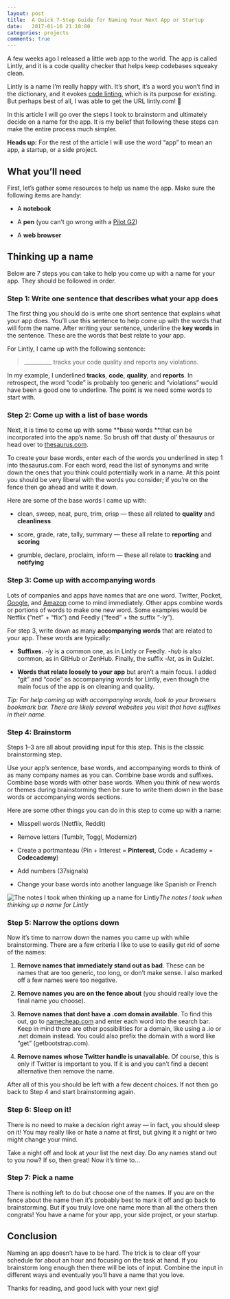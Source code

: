 ```yaml
---
layout: post
title:  A Quick 7-Step Guide for Naming Your Next App or Startup
date:   2017-01-16 21:10:00
categories: projects
comments: true
---
```


A few weeks ago I released a little web app to the world. The app is called Lintly, and it is a code quality checker that helps keep codebases squeaky clean.

Lintly is a name I’m really happy with. It’s short, it’s a word you won’t find in the dictionary, and it evokes [code linting](http://stackoverflow.com/questions/8503559/what-is-linting), which is its purpose for existing. But perhaps best of all, I was able to get the URL lintly.com! 🎉

In this article I will go over the steps I took to brainstorm and ultimately decide on a name for the app. It is my belief that following these steps can make the entire process much simpler.

**Heads up:** For the rest of the article I will use the word “app” to mean an app, a startup, or a side project.

## What you’ll need

First, let’s gather some resources to help us name the app. Make sure the following items are handy:

* A **notebook**

* A **pen** (you can’t go wrong with a [Pilot G2](https://www.amazon.com/Pilot-Retractable-Roller-12-Pieces-31002/dp/B00006JNJ8))

* A **web browser**

## Thinking up a name

Below are 7 steps you can take to help you come up with a name for your app. They should be followed in order.

### Step 1: Write one sentence that describes what your app does

The first thing you should do is write one short sentence that explains what your app does. You’ll use this sentence to help come up with the words that will form the name. After writing your sentence, underline the **key words** in the sentence. These are the words that best relate to your app.

For Lintly, I came up with the following sentence:
> __________ tracks your code quality and reports any violations.

In my example, I underlined **tracks**, **code**, **quality**, and **reports**. In retrospect, the word “code” is probably too generic and “violations” would have been a good one to underline. The point is we need some words to start with.

### Step 2: Come up with a list of base words

Next, it is time to come up with some **base words **that can be incorporated into the app’s name. So brush off that dusty ol’ thesaurus or head over to [thesaurus.com](http://thesaurus.com).

To create your base words, enter each of the words you underlined in step 1 into thesaurus.com. For each word, read the list of synonyms and write down the ones that you think could potentially work in a name. At this point you should be very liberal with the words you consider; if you’re on the fence then go ahead and write it down.

Here are some of the base words I came up with:

* clean, sweep, neat, pure, trim, crisp — these all related to **quality** and **cleanliness**

* score, grade, rate, tally, summary — these all relate to **reporting** and **scoring**

* grumble, declare, proclaim, inform — these all relate to **tracking** and **notifying**

### Step 3: Come up with accompanying words

Lots of companies and apps have names that are one word. Twitter, Pocket, [Google](https://hackernoon.com/tagged/google), and [Amazon](https://hackernoon.com/tagged/amazon) come to mind immediately. Other apps combine words or portions of words to make one new word. Some examples would be Netflix (“net” + “flix”) and Feedly (“feed” + the suffix “-ly”).

For step 3, write down as many **accompanying words** that are related to your app. These words are typically:

* **Suffixes.** *-ly* is a common one, as in Lintly or Feedly. *-hub* is also common, as in GitHub or ZenHub. Finally, the suffix *-let*, as in Quizlet.

* **Words that relate loosely to your app** but aren’t a main focus. I added “git” and “code” as accompanying words for Lintly, even though the main focus of the app is on cleaning and quality.

*Tip: For help coming up with accompanying words, look to your browsers bookmark bar. There are likely several websites you visit that have suffixes in their name.*

### Step 4: Brainstorm

Steps 1–3 are all about providing input for this step. This is the classic brainstorming step.

Use your app’s sentence, base words, and accompanying words to think of as many company names as you can. Combine base words and suffixes. Combine base words with other base words. When you think of new words or themes during brainstorming then be sure to write them down in the base words or accompanying words sections.

Here are some other things you can do in this step to come up with a name:

* Misspell words (Netflix, Reddit)

* Remove letters (Tumblr, Toggl, Modernizr)

* Create a portmanteau (Pin + Interest = **Pinterest**, Code + Academy = **Codecademy**)

* Add numbers (37signals)

* Change your base words into another language like Spanish or French

![The notes I took when thinking up a name for Lintly](https://cdn-images-1.medium.com/max/5974/1*hgoMPxzKktU5YSsUeJFDnA.jpeg)*The notes I took when thinking up a name for Lintly*

### Step 5: Narrow the options down

Now it’s time to narrow down the names you came up with while brainstorming. There are a few criteria I like to use to easily get rid of some of the names:

1. **Remove names that immediately stand out as bad**. These can be names that are too generic, too long, or don’t make sense. I also marked off a few names were too negative.

2. **Remove names you are on the fence about** (you should really love the final name you choose).

3. **Remove names that dont have a .com domain available**. To find this out, go to [namecheap.com](http://namecheap.com) and enter each word into the search bar. Keep in mind there are other possibilities for a domain, like using a .io or .net domain instead. You could also prefix the domain with a word like “get” (getbootstrap.com).

4. **Remove names whose Twitter handle is unavailable**. Of course, this is only if Twitter is important to you. If it is and you can’t find a decent alternative then remove the name.

After all of this you should be left with a few decent choices. If not then go back to Step 4 and start brainstorming again.

### Step 6: Sleep on it!

There is no need to make a decision right away — in fact, you should sleep on it! You may really like or hate a name at first, but giving it a night or two might change your mind.

Take a night off and look at your list the next day. Do any names stand out to you now? If so, then great! Now it’s time to…

### Step 7: Pick a name

There is nothing left to do but choose one of the names. If you are on the fence about the name then it’s probably best to mark it off and go back to brainstorming. But if you truly love one name more than all the others then congrats! You have a name for your app, your side project, or your startup.

## Conclusion

Naming an app doesn’t have to be hard. The trick is to clear off your schedule for about an hour and focusing on the task at hand. If you brainstorm long enough then there will be lots of input. Combine the input in different ways and eventually you’ll have a name that you love.

Thanks for reading, and good luck with your next gig!
